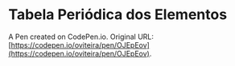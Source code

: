 # Tabela Periódica dos Elementos

A Pen created on CodePen.io. Original URL: [https://codepen.io/oviteira/pen/OJEpEov](https://codepen.io/oviteira/pen/OJEpEov).

